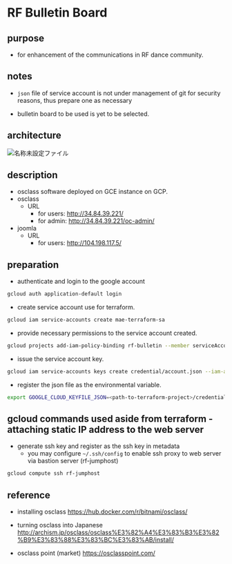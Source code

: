 # RF Bulletin Board

## purpose

- for enhancement of the communications in RF dance community.

## notes

- `json` file of service account is not under management of git for security reasons, thus prepare one as necessary

* bulletin board to be used is yet to be selected.

## architecture

![名称未設定ファイル](https://user-images.githubusercontent.com/29003909/107490570-657b9e00-6bcd-11eb-96e7-24d063893bc4.png)

## description

- osclass software deployed on GCE instance on GCP.
- osclass
  - URL
    - for users: http://34.84.39.221/
    - for admin: http://34.84.39.221/oc-admin/
- joomla
  - URL
    - for users: http://104.198.117.5/
## preparation

- authenticate and login to the google account

```bash
gcloud auth application-default login
```

- create service account use for terraform.

```bash
gcloud iam service-accounts create mae-terraform-sa
```

- provide necessary permissions to the service account created.

```bash
gcloud projects add-iam-policy-binding rf-bulletin --member serviceAccount:mae-terraform-sa@rf-bulletin.iam.gserviceaccount.com --role roles/editor
```

- issue the service account key.

```bash
gcloud iam service-accounts keys create credential/account.json --iam-account mae-terraform-sa@rf-bulletin.iam.gserviceaccount.com
```

- register the json file as the environmental variable.

```bash
export GOOGLE_CLOUD_KEYFILE_JSON=<path-to-terraform-project>/credential/account.json
```

## gcloud commands used aside from terraform - attaching static IP address to the web server

- generate ssh key and register as the ssh key in metadata
  - you may configure `~/.ssh/config` to enable ssh proxy to web server via bastion server (rf-jumphost)

```bash
gcloud compute ssh rf-jumphost
```

## reference

- installing osclass
https://hub.docker.com/r/bitnami/osclass/

- turning osclass into Japanese
http://archism.jp/osclass/osclass%E3%82%A4%E3%83%B3%E3%82%B9%E3%83%88%E3%83%BC%E3%83%AB/install/

- osclass point (market)
https://osclasspoint.com/
